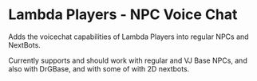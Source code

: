 # Lambda Players - NPC Voice Chat
Adds the voicechat capabilities of Lambda Players into regular NPCs and NextBots. 

Currently supports and should work with regular and VJ Base NPCs, and also with DrGBase, and with some of with 2D nextbots.
